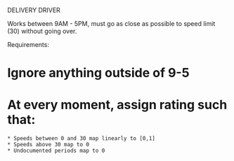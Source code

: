 DELIVERY DRIVER

Works between 9AM - 5PM, must go as close as possible to speed limit (30) without going over.

Requirements:

# Ignore anything outside of 9-5
# At every moment, assign rating such that:
	* Speeds between 0 and 30 map linearly to [0,1]
	* Speeds above 30 map to 0
	* Undocumented periods map to 0
